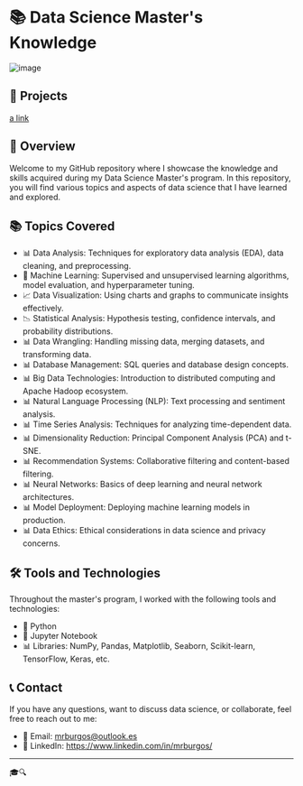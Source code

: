 # 📚 Data Science Master's Knowledge
![image](https://github.com/tincho-ds-hub/tincho-ds-hub/assets/43894870/2b81ced4-c18f-4ba5-ad39-67bdf6c87e05)

## 🚀 Projects
[a link]([https://github.com/user/repo/blob/branch/other_file.md](https://github.com/QuantumBrainLabs/DS-Masters-Project))



## 🚀 Overview

Welcome to my GitHub repository where I showcase the knowledge and skills acquired during my Data Science Master's program. In this repository, you will find various topics and aspects of data science that I have learned and explored.

## 📚 Topics Covered

- 📊 Data Analysis: Techniques for exploratory data analysis (EDA), data cleaning, and preprocessing.
- 🤖 Machine Learning: Supervised and unsupervised learning algorithms, model evaluation, and hyperparameter tuning.
- 📈 Data Visualization: Using charts and graphs to communicate insights effectively.
- 📉 Statistical Analysis: Hypothesis testing, confidence intervals, and probability distributions.
- 📊 Data Wrangling: Handling missing data, merging datasets, and transforming data.
- 📊 Database Management: SQL queries and database design concepts.
- 📊 Big Data Technologies: Introduction to distributed computing and Apache Hadoop ecosystem.
- 📊 Natural Language Processing (NLP): Text processing and sentiment analysis.
- 📊 Time Series Analysis: Techniques for analyzing time-dependent data.
- 📊 Dimensionality Reduction: Principal Component Analysis (PCA) and t-SNE.
- 📊 Recommendation Systems: Collaborative filtering and content-based filtering.
- 📊 Neural Networks: Basics of deep learning and neural network architectures.
- 📊 Model Deployment: Deploying machine learning models in production.
- 📊 Data Ethics: Ethical considerations in data science and privacy concerns.

## 🛠️ Tools and Technologies

Throughout the master's program, I worked with the following tools and technologies:

- 🐍 Python
- 📓 Jupyter Notebook
- 📊 Libraries: NumPy, Pandas, Matplotlib, Seaborn, Scikit-learn, TensorFlow, Keras, etc.

## 📞 Contact

If you have any questions, want to discuss data science, or collaborate, feel free to reach out to me:

- 📧 Email: mrburgos@outlook.es
- 💼 LinkedIn: https://www.linkedin.com/in/mrburgos/

---
 🎓🔍
